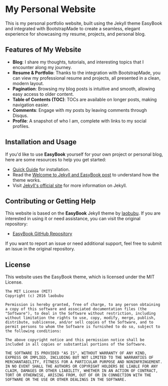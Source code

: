 # My Personal Website

This is my personal portfolio website, built using the Jekyll theme EasyBook and integrated with BootstrapMade to create a seamless, elegant experience for showcasing my resume, projects, and personal blog.

## Features of My Website

- **Blog**: I share my thoughts, tutorials, and interesting topics that I encounter along my journey.
- **Resume & Portfolio**: Thanks to the integration with BootstrapMade, you can view my professional resume and projects, all presented in a clean, modern layout.
- **Pagination**: Browsing my blog posts is intuitive and smooth, allowing easy access to older content.
- **Table of Contents (TOC)**: TOCs are available on longer posts, making navigation easier.
- **Comments**: Engage with my posts by leaving comments through Disqus.
- **Profile**: A snapshot of who I am, complete with links to my social profiles.

## Installation and Usage

If you'd like to use **EasyBook** yourself for your own project or personal blog, here are some resources to help you get started:

- [Quick Guide](https://github.com/laobubu/jekyll-theme-EasyBook/wiki/Quick-Guide) for installation.
- Read the [Welcome to Jekyll and EasyBook post](http://laobubu.github.io/jekyll-theme-EasyBook/archivers/hello) to understand how the theme works.
- Visit [Jekyll's official site](http://jekyllrb.com/) for more information on Jekyll.

## Contributing or Getting Help

This website is based on the **EasyBook** Jekyll theme by [laobubu](https://github.com/laobubu). If you are interested in using it or need assistance, you can visit the original repository:

- [EasyBook GitHub Repository](https://github.com/laobubu/jekyll-theme-EasyBook)

If you want to report an issue or need additional support, feel free to submit an issue in the original repository.

## License

This website uses the EasyBook theme, which is licensed under the MIT License.

```
The MIT License (MIT)
Copyright (c) 2016 laobubu

Permission is hereby granted, free of charge, to any person obtaining a copy of this software and associated documentation files (the "Software"), to deal in the Software without restriction, including without limitation the rights to use, copy, modify, merge, publish, distribute, sublicense, and/or sell copies of the Software, and to permit persons to whom the Software is furnished to do so, subject to the following conditions:

The above copyright notice and this permission notice shall be included in all copies or substantial portions of the Software.

THE SOFTWARE IS PROVIDED "AS IS", WITHOUT WARRANTY OF ANY KIND, EXPRESS OR IMPLIED, INCLUDING BUT NOT LIMITED TO THE WARRANTIES OF MERCHANTABILITY, FITNESS FOR A PARTICULAR PURPOSE AND NONINFRINGEMENT. IN NO EVENT SHALL THE AUTHORS OR COPYRIGHT HOLDERS BE LIABLE FOR ANY CLAIM, DAMAGES OR OTHER LIABILITY, WHETHER IN AN ACTION OF CONTRACT, TORT OR OTHERWISE, ARISING FROM, OUT OF OR IN CONNECTION WITH THE SOFTWARE OR THE USE OR OTHER DEALINGS IN THE SOFTWARE.
```